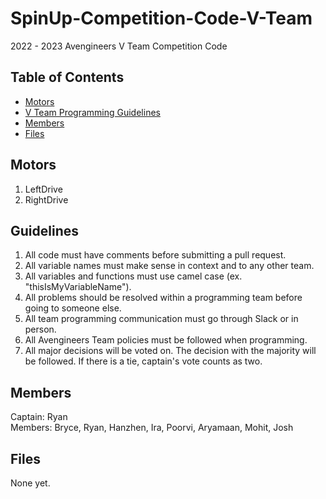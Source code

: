 # SpinUp-Competition-Code-V-Team
2022 - 2023 Avengineers V Team Competition Code

## Table of Contents
- [Motors](#Motors)
- [V Team Programming Guidelines](#Guidelines)
- [Members](#Members)
- [Files](#Files)

## Motors
1. LeftDrive
2. RightDrive

## Guidelines
1. All code must have comments before submitting a pull request.
2. All variable names must make sense in context and to any other team.
3. All variables and functions must use camel case (ex. "thisIsMyVariableName").
4. All problems should be resolved within a programming team before going to someone else.
5. All team programming communication must go through Slack or in person.
6. All Avengineers Team policies must be followed when programming.
7. All major decisions will be voted on. The decision with the majority will be followed. If there is a tie, captain's vote counts as two.

## Members
Captain: Ryan  
Members: Bryce, Ryan, Hanzhen, Ira, Poorvi, Aryamaan, Mohit, Josh

## Files
None yet.
